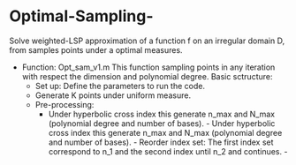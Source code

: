 # Optimal-Sampling-
Solve weighted-LSP approximation of a function f on an irregular domain D, from samples points under a optimal measures.
* Function: Opt_sam_v1.m 
  This function sampling points in any iteration with respect the dimension and polynomial degree.
  Basic sctructure: 
  - Set up: Define the parameters to run the code. 
  - Generate K points under uniform measure. 
  - Pre-processing:
    - Under hyperbolic cross index this generate n_max and N_max (polynomial degree and number of bases). 
              - Under hyperbolic cross index this generate n_max and N_max (polynomial degree and number of bases).
              - Reorder index set: The first index set correspond to n_1 and the second index until n_2 and continues.
              - 
          
